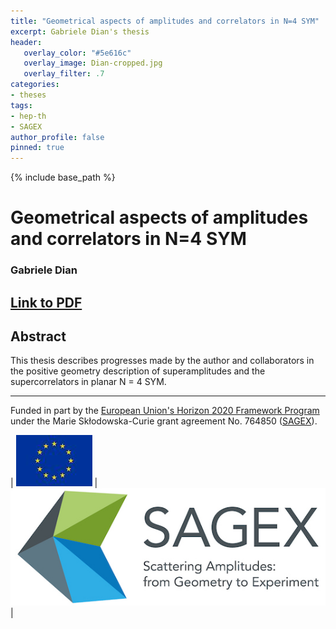 ```yaml
---
title: "Geometrical aspects of amplitudes and correlators in N=4 SYM"
excerpt: Gabriele Dian's thesis 
header:
   overlay_color: "#5e616c"
   overlay_image: Dian-cropped.jpg
   overlay_filter: .7
categories:
- theses
tags:
- hep-th
- SAGEX 
author_profile: false
pinned: true
---
```

{% include base_path %}

# Geometrical aspects of amplitudes and correlators in N=4 SYM
### Gabriele Dian

## [Link to PDF](/images/Gabriele%20Dian%20thesis.pdf)

## Abstract

This thesis describes progresses made by the author and collaborators in the positive geometry description of superamplitudes and the supercorrelators in planar N = 4 SYM.

-----------------

Funded in part by the [European Union's Horizon 2020 Framework Program](https://ec.europa.eu/programmes/horizon2020/) under the Marie Skłodowska-Curie grant agreement No. 764850 ([SAGEX](https://sagex.org)). 

| <img src="/images/eu_flag.jpg" alt="eu_flag" > | <img src="/images/Sagex.jpg" alt="SAGEX-Logo" > |

